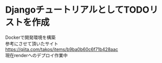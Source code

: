 # DjangoチュートリアルとしてTODOリストを作成<br>

Dockerで開発環境を構築<br>
参考にさせて頂いたサイト
https://qiita.com/takos/items/b9ba0b60c6f71b428aac<br>
現在renderへのデプロイ作業中
